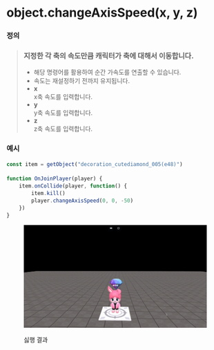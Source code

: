 # object.changeAxisSpeed(x, y, z)

### 정의

> ### 지정한 각 축의 속도만큼 캐릭터가 축에 대해서 이동합니다.
>
> * 해당 명령어를 활용하여 순간 가속도를 연출할 수 있습니다.
> * 속도는 재설정하기 전까지 유지됩니다.
> * **x**\
>   x축 속도를 입력합니다.
> * **y**\
>   y축 속도를 입력합니다.
> * **z**\
>   z축 속도를 입력합니다.



### 예시

```javascript
const item = getObject("decoration_cutediamond_005(e48)")

function OnJoinPlayer(player) {
	item.onCollide(player, function() {
	    item.kill()
	    player.changeAxisSpeed(0, 0, -50)
	})
}
```

<figure><img src="../../../.gitbook/assets/화면_기록_2022-12-20_오후_11_44_43_AdobeExpress.gif" alt=""><figcaption><p>싫행 결과</p></figcaption></figure>
